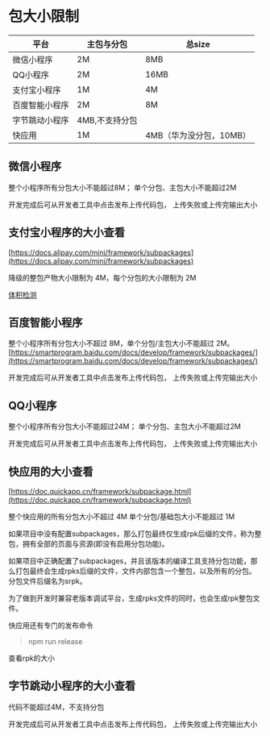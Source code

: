 
# 包大小限制

| 平台           | 主包与分包     | 总size                  |
|----------------|----------------|-------------------------|
| 微信小程序     | 2M             | 8MB                     |
| QQ小程序       | 2M             | 16MB                    |
| 支付宝小程序   | 1M             | 4M                      |
| 百度智能小程序 | 2M             | 8M                      |
| 字节跳动小程序 | 4MB,不支持分包                          |
| 快应用         | 1M             | 4MB（华为没分包，10MB） |


## 微信小程序

整个小程序所有分包大小不能超过8M； 单个分包、主包大小不能超过2M

开发完成后可从开发者工具中点击发布上传代码包， 上传失败或上传完输出大小


## 支付宝小程序的大小查看

[https://docs.alipay.com/mini/framework/subpackages](https://docs.alipay.com/mini/framework/subpackages)

降级的整包产物大小限制为 4M，每个分包的大小限制为 2M

[体积检测](https://docs.alipay.com/mini/ide/upload)

## 百度智能小程序

整个小程序所有分包大小不超过 8M，单个分包/主包大小不能超过 2M。
[https://smartprogram.baidu.com/docs/develop/framework/subpackages/](https://smartprogram.baidu.com/docs/develop/framework/subpackages/)

开发完成后可从开发者工具中点击发布上传代码包， 上传失败或上传完输出大小

## QQ小程序

整个小程序所有分包大小不能超过24M； 单个分包、主包大小不能超过2M

开发完成后可从开发者工具中点击发布上传代码包， 上传失败或上传完输出大小

## 快应用的大小查看

[https://doc.quickapp.cn/framework/subpackage.html](https://doc.quickapp.cn/framework/subpackage.html)

整个快应用的所有分包大小不超过 4M
单个分包/基础包大小不能超过 1M

如果项目中没有配置subpackages，那么打包最终仅生成rpk后缀的文件，称为整包，拥有全部的页面与资源(即没有启用分包功能)。

如果项目中正确配置了subpackages，并且该版本的编译工具支持分包功能，那么打包最终会生成rpks后缀的文件，文件内部包含一个整包，以及所有的分包。分包文件后缀名为srpk。

为了做到开发时兼容老版本调试平台，生成rpks文件的同时，也会生成rpk整包文件。

快应用还有专门的发布命令

> npm run release

查看rpk的大小

## 字节跳动小程序的大小查看

代码不能超过4M，不支持分包

开发完成后可从开发者工具中点击发布上传代码包， 上传失败或上传完输出大小
